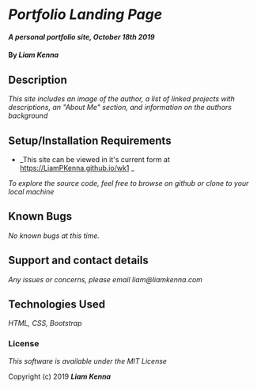 # _Portfolio Landing Page_

#### _A personal portfolio site, October 18th 2019_

#### By _**Liam Kenna**_

## Description

_This site includes an image of the author, a list of linked projects with descriptions, an "About Me" section, and information on the authors background_

## Setup/Installation Requirements

* _This site can be viewed in it's current form at https://LiamPKenna.github.io/wk1 _

_To explore the source code, feel free to browse on github or clone to your local machine_

## Known Bugs

_No known bugs at this time._

## Support and contact details

_Any issues or concerns, please email liam@liamkenna.com_

## Technologies Used

_HTML, CSS, Bootstrap_

### License

*This software is available under the MIT License*

Copyright (c) 2019 **_Liam Kenna_**
